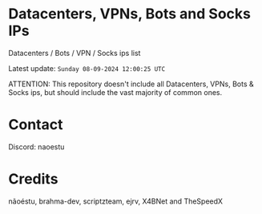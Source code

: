 # Datacenters, VPNs, Bots and Socks IPs
 
Datacenters / Bots / VPN / Socks ips list

Latest update: `Sunday 08-09-2024 12:00:25 UTC` 

ATTENTION: This repository doesn't include all Datacenters, VPNs, Bots & Socks ips, 
but should include the vast majority of common ones.

# Contact
Discord: naoestu

# Credits
nãoéstu, brahma-dev, scriptzteam, ejrv, X4BNet and TheSpeedX
